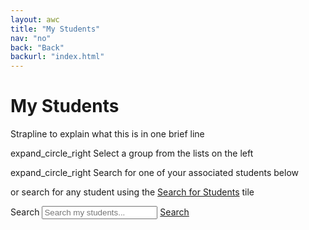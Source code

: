 ```yaml
---
layout: awc
title: "My Students"
nav: "no"
back: "Back"
backurl: "index.html"
---
```


<h1 class="padTitle">My Students</h1>
<p class="strapline">Strapline to explain what this is in one brief line</p>


<span class="material-symbols-sharp">expand_circle_right</span> Select a group from the lists on the left

<span class="material-symbols-sharp">expand_circle_right</span> Search for one of your associated students below

or search for any student using the [Search for Students](link) tile

<form class="form-inline">
<label for="search" class="sr-only">Search</label>
<input id="search" type="text" class="form-control mb-2 mr-sm-2" placeholder="Search my students..."> <a class="btn btn-outline-primary mb-2" type="submit" href="listTutees.html">Search</a>
</form>
